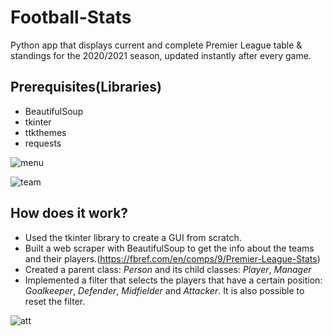 # Football-Stats

Python app that displays current and complete Premier League table & standings for the 2020/2021 season, updated instantly after every game.

## Prerequisites(Libraries)

* BeautifulSoup
* tkinter
* ttkthemes
* requests

![menu](https://user-images.githubusercontent.com/44977942/110236198-2840cc80-7f3d-11eb-97f4-ec46a7ade177.png)

![team](https://user-images.githubusercontent.com/44977942/110236204-2f67da80-7f3d-11eb-82fc-ad98713e6662.png)

## How does it work?

* Used the tkinter library to create a GUI from scratch.
* Built a web scraper with BeautifulSoup to get the info about the teams and their players.(https://fbref.com/en/comps/9/Premier-League-Stats)
* Created a parent class: *Person* and its child classes: *Player*, *Manager*
* Implemented a filter that selects the players that have a certain position: *Goalkeeper*, *Defender*, *Midfielder* and *Attacker*. It is also possible to reset the filter.

![att](https://user-images.githubusercontent.com/44977942/110236482-bc5f6380-7f3e-11eb-8b6c-172c2804db5e.png)
